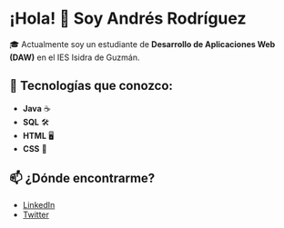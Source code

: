 # ¡Hola! 👋 Soy Andrés Rodríguez

🎓 Actualmente soy un estudiante de **Desarrollo de Aplicaciones Web (DAW)** en el IES Isidra de Guzmán.  

## 🚀 Tecnologías que conozco:
- **Java** ☕
- **SQL** 🛠️
- **HTML** 🖥️
- **CSS** 🎨

## 📫 ¿Dónde encontrarme?
- [LinkedIn]([https://www.linkedin.com/in/tuperfil](https://www.linkedin.com/in/andr%C3%A9s-rodr%C3%ADguez-a01450314/)) 
- [Twitter](https://www.instagram.com/ndres_._) 
